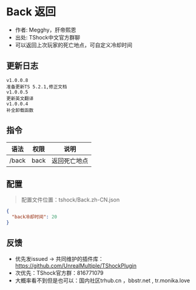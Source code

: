 # Back 返回

- 作者: Megghy，肝帝熙恩
- 出处: TShock中文官方群聊
- 可以返回上次玩家的死亡地点，可自定义冷却时间

## 更新日志

```
v1.0.0.8
准备更新TS 5.2.1,修正文档
v1.0.0.5
更新英文翻译
v1.0.0.4
补全卸载函数
```

## 指令

| 语法           |        权限         |   说明   |
| -------------- | :-----------------: | :------: |
| /back | back   | 返回死亡地点|

## 配置
> 配置文件位置：tshock/Back.zh-CN.json
```json
{
  "back冷却时间": 20
}
```
## 反馈
- 优先发issued -> 共同维护的插件库：https://github.com/UnrealMultiple/TShockPlugin
- 次优先：TShock官方群：816771079
- 大概率看不到但是也可以：国内社区trhub.cn ，bbstr.net , tr.monika.love
